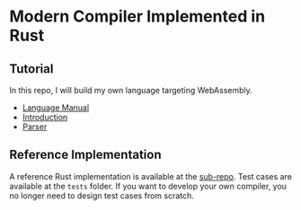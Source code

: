 # Modern Compiler Implemented in Rust


## Tutorial

In this repo, I will build my own language targeting WebAssembly.

- [Language Manual](./writeup/00-manual.md)
- [Introduction](./writeup/01-intro.md)
- [Parser](./writeup/02-parser.md)

## Reference Implementation

A reference Rust implementation is available at the [sub-repo](https://github.com/were/ecc-rust).
Test cases are available at the `tests` folder.
If you want to develop your own compiler,
you no longer need to design test cases from scratch.

